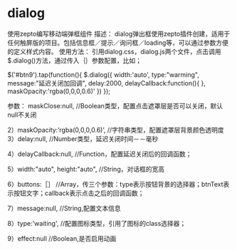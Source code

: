 # dialog
使用zepto编写移动端弹框组件
描述：
dialog弹出框使用zepto插件创建，适用于任何触屏版的项目。包括信息框／提示／询问框／loading等，可以通过参数方便的定义样式内容。
使用方法：
引用dialog.css，dialog.js两个文件，点击调用$.dialog()方法，通过传入｛｝参数配置，比如；
<link rel="stylesheet" type="text/css" href="css/dialog.css">
<script src=“http://cdn.bootcss.com/zepto/1.0rc1/zepto.min.js"></script>
<script src=“js/dialog.js"></script>
$('#btn9').tap(function(){
	$.dialog({
		width:'auto',
		type:"warming",
		message:"延迟关闭加回调",
		delay:2000,
		delayCallback:function(){
		},
		maskOpacity:'rgba(0,0,0,0.6)'
	})
});	
	
参数：
maskClose:null,
//Boolean类型，配置点击遮罩层是否可以关闭，默认null不关闭

2）maskOpacity:’rgba(0,0,0,0.6)’,
//字符串类型，配置遮罩层背景颜色透明度
3）delay:null,
//Number类型，延迟关闭时间－－毫秒

4）delayCallback:null,
//Function，配置延迟关闭后的回调函数；

5）width:"auto",
      height:"auto",
//String，对话框的宽高

6）buttons:［］
//Array，传三个参数：type表示按钮背景的选择器；btnText表示按钮文字；callback表示点击之后的回调函数；	

7）message:null,
//String,配置文本信息

8）type:'waiting',
//配置图标类型，引用了图标的class选择器；

 9）effect:null
//Boolean,是否启用动画
